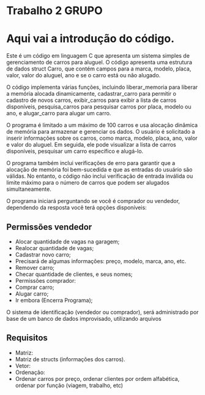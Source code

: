 # Trabalho 2 GRUPO

# Aqui vai a introdução do código.

Este é um código em linguagem C que apresenta um sistema simples de gerenciamento de carros para aluguel. O código apresenta uma estrutura de dados struct Carro, que contém campos para a marca, modelo, placa, valor, valor do aluguel, ano e se o carro está ou não alugado.

O código implementa várias funções, incluindo liberar_memoria para liberar a memória alocada dinamicamente, cadastrar_carro para permitir o cadastro de novos carros, exibir_carros para exibir a lista de carros disponíveis, pesquisa_carros para pesquisar carros por placa, modelo ou ano, e alugar_carro para alugar um carro.

O programa é limitado a um máximo de 100 carros e usa alocação dinâmica de memória para armazenar e gerenciar os dados. O usuário é solicitado a inserir informações sobre os carros, como marca, modelo, placa, ano, valor e valor do aluguel. Em seguida, ele pode visualizar a lista de carros disponíveis, pesquisar um carro específico e alugá-lo.

O programa também inclui verificações de erro para garantir que a alocação de memória foi bem-sucedida e que as entradas do usuário são válidas. No entanto, o código não inclui verificação de entrada inválida ou limite máximo para o número de carros que podem ser alugados simultaneamente.

O programa iniciará perguntando se você é comprador ou vendedor, dependendo da resposta você terá opções disponíveis:

## Permissões vendedor

- Alocar quantidade de vagas na garagem;
- Realocar quantidade de vagas;
- Cadastrar novo carro;
- Precisará de algumas informações: preço, modelo, marca, ano, etc.
- Remover carro;
- Checar quantidade de clientes, e seus nomes;
- Permissões comprador:
- Comprar carro;
- Alugar carro;
- Ir embora (Encerra Programa);

 O sistema de identificação (vendedor ou comprador), será administrado por base de um banco de dados improvisado, utilizando arquivos
## Requisitos

- Matriz:
- Matriz de structs (informações dos carros).
- Vetor:
- Ordenação:
- Ordenar carros por preço, ordenar clientes por ordem alfabética,   ordenar por função (viagem, trabalho, etc)

